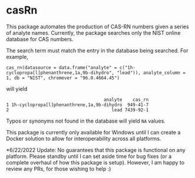 # casRn
This package automates the production of CAS-RN numbers given a series of analyte names. Currently, the package searches only the NIST online database for CAS numbers.

The search term must match the entry in the database being searched. For example,

`cas_rn(datasource = data.frame("analyte" = c("1h-cyclopropa[l]phenanthrene,1a,9b-dihydro", "lead")), analyte_column = 1, db = "NIST", chromever = "96.0.4664.45")`

will yield

```
                                     analyte    cas_rn
1 1h-cyclopropa[l]phenanthrene,1a,9b-dihydro  949-41-7
2                                       lead 7439-92-1
```

Typos or synonyms not found in the database will yield `NA` values.

This package is currently only available for Windows until I can create a Docker solution to allow for interoperability across all platforms.

*6/22/2022 Update: No guarantees that this package is functional on any platform. Please standby until I can set aside time for bug fixes (or a complete overhaul of how this package is setup). However, I am happy to review any PRs, for those wishing to help :)
